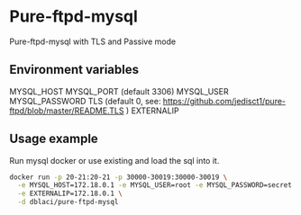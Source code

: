 # Pure-ftpd-mysql

Pure-ftpd-mysql with TLS and Passive mode

## Environment variables

MYSQL_HOST
MYSQL_PORT (default 3306)
MYSQL_USER
MYSQL_PASSWORD
TLS (default 0, see: https://github.com/jedisct1/pure-ftpd/blob/master/README.TLS )
EXTERNALIP

## Usage example

Run mysql docker or use existing and load the sql into it.


```bash
docker run -p 20-21:20-21 -p 30000-30019:30000-30019 \
  -e MYSQL_HOST=172.18.0.1 -e MYSQL_USER=root -e MYSQL_PASSWORD=secret -e MYSQL_DATABASE=pureftpd \
  -e EXTERNALIP=172.18.0.1 \
  -d dblaci/pure-ftpd-mysql
```
